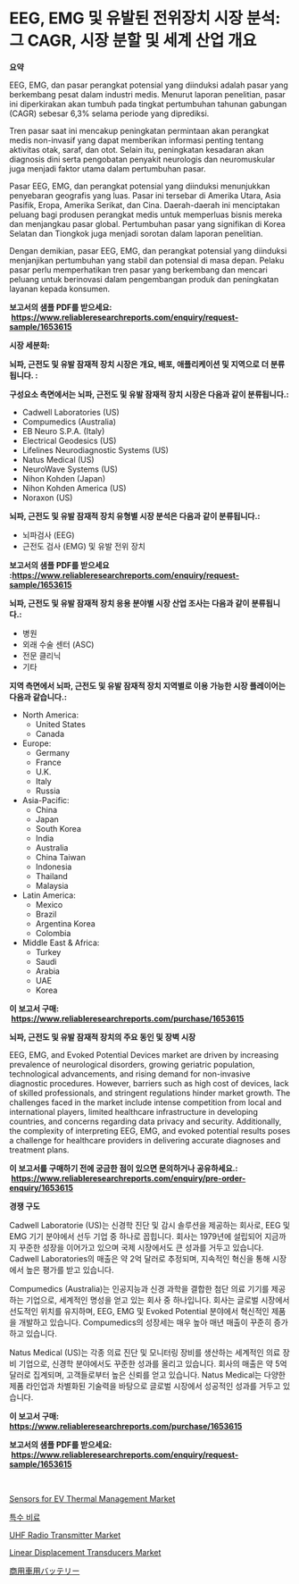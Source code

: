 <p><h1>EEG, EMG 및 유발된 전위장치 시장 분석: 그 CAGR, 시장 분할 및 세계 산업 개요</h1></p><p><strong>요약</strong></p>
<p><p>EEG, EMG, dan pasar perangkat potensial yang diinduksi adalah pasar yang berkembang pesat dalam industri medis. Menurut laporan penelitian, pasar ini diperkirakan akan tumbuh pada tingkat pertumbuhan tahunan gabungan (CAGR) sebesar 6,3% selama periode yang diprediksi.  </p><p>Tren pasar saat ini mencakup peningkatan permintaan akan perangkat medis non-invasif yang dapat memberikan informasi penting tentang aktivitas otak, saraf, dan otot. Selain itu, peningkatan kesadaran akan diagnosis dini serta pengobatan penyakit neurologis dan neuromuskular juga menjadi faktor utama dalam pertumbuhan pasar.</p><p>Pasar EEG, EMG, dan perangkat potensial yang diinduksi menunjukkan penyebaran geografis yang luas. Pasar ini tersebar di Amerika Utara, Asia Pasifik, Eropa, Amerika Serikat, dan Cina. Daerah-daerah ini menciptakan peluang bagi produsen perangkat medis untuk memperluas bisnis mereka dan menjangkau pasar global. Pertumbuhan pasar yang signifikan di Korea Selatan dan Tiongkok juga menjadi sorotan dalam laporan penelitian.</p><p>Dengan demikian, pasar EEG, EMG, dan perangkat potensial yang diinduksi menjanjikan pertumbuhan yang stabil dan potensial di masa depan. Pelaku pasar perlu memperhatikan tren pasar yang berkembang dan mencari peluang untuk berinovasi dalam pengembangan produk dan peningkatan layanan kepada konsumen. </p></p>
<p><strong>보고서의 샘플 PDF를 받으세요: &nbsp;<a href="https://www.reliableresearchreports.com/enquiry/request-sample/1653615">https://www.reliableresearchreports.com/enquiry/request-sample/1653615</a></strong></p>
<p><strong>시장 세분화:</strong></p>
<p><strong> 뇌파, 근전도 및 유발 잠재적 장치 시장은 개요, 배포, 애플리케이션 및 지역으로 더 분류됩니다. :</strong></p>
<p><strong>구성요소 측면에서는 뇌파, 근전도 및 유발 잠재적 장치 시장은 다음과 같이 분류됩니다.:</strong></p>
<p><ul><li>Cadwell Laboratories (US)</li><li>Compumedics (Australia)</li><li>EB Neuro S.P.A. (Italy)</li><li>Electrical Geodesics (US)</li><li>Lifelines Neurodiagnostic Systems (US)</li><li>Natus Medical (US)</li><li>NeuroWave Systems (US)</li><li>Nihon Kohden (Japan)</li><li>Nihon Kohden America (US)</li><li>Noraxon (US)</li></ul></p>
<p><strong> 뇌파, 근전도 및 유발 잠재적 장치 유형별 시장 분석은 다음과 같이 분류됩니다.:</strong></p>
<p><ul><li>뇌파검사 (EEG)</li><li>근전도 검사 (EMG) 및 유발 전위 장치</li></ul></p>
<p><strong>보고서의 샘플 PDF를 받으세요 :<a href="https://www.reliableresearchreports.com/enquiry/request-sample/1653615">https://www.reliableresearchreports.com/enquiry/request-sample/1653615</a></strong></p>
<p><strong> 뇌파, 근전도 및 유발 잠재적 장치 응용 분야별 시장 산업 조사는 다음과 같이 분류됩니다.:</strong></p>
<p><ul><li>병원</li><li>외래 수술 센터 (ASC)</li><li>전문 클리닉</li><li>기타</li></ul></p>
<p><strong>지역 측면에서 뇌파, 근전도 및 유발 잠재적 장치 지역별로 이용 가능한 시장 플레이어는 다음과 같습니다.:</strong></p>
<p><ul>
    <li>
        North America:
        <ul>
            <li>United States</li>
            <li>Canada</li>
        </ul>
    </li>
    <li>
        Europe:
        <ul>
            <li>Germany</li>
            <li>France</li>
            <li>U.K.</li>
            <li>Italy</li>
            <li>Russia</li>
        </ul>
    </li>
    <li>
        Asia-Pacific:
        <ul>
            <li>China</li>
            <li>Japan</li>
            <li>South Korea</li>
            <li>India</li>
            <li>Australia</li>
            <li>China Taiwan</li>
            <li>Indonesia</li>
            <li>Thailand</li>
            <li>Malaysia</li>
        </ul>
    </li>
    <li>
        Latin America:
        <ul>
            <li>Mexico</li>
            <li>Brazil</li>
            <li>Argentina Korea</li>
            <li>Colombia</li>
        </ul>
    </li>
    <li>
        Middle East & Africa:
        <ul>
            <li>Turkey</li>
            <li>Saudi</li>
            <li>Arabia</li>
            <li>UAE</li>
            <li>Korea</li>
        </ul>
    </li>
    </ul></p>
<p><strong>이 보고서 구매: &nbsp;<a href="https://www.reliableresearchreports.com/purchase/1653615">https://www.reliableresearchreports.com/purchase/1653615</a></strong></p>
<p><strong>뇌파, 근전도 및 유발 잠재적 장치의 주요 동인 및 장벽 시장</strong></p>
<p><p>EEG, EMG, and Evoked Potential Devices market are driven by increasing prevalence of neurological disorders, growing geriatric population, technological advancements, and rising demand for non-invasive diagnostic procedures. However, barriers such as high cost of devices, lack of skilled professionals, and stringent regulations hinder market growth. The challenges faced in the market include intense competition from local and international players, limited healthcare infrastructure in developing countries, and concerns regarding data privacy and security. Additionally, the complexity of interpreting EEG, EMG, and evoked potential results poses a challenge for healthcare providers in delivering accurate diagnoses and treatment plans.</p></p>
<p><strong>이 보고서를 구매하기 전에 궁금한 점이 있으면 문의하거나 공유하세요.: &nbsp;<a href="https://www.reliableresearchreports.com/enquiry/pre-order-enquiry/1653615">https://www.reliableresearchreports.com/enquiry/pre-order-enquiry/1653615</a></strong></p>
<p><strong>경쟁 구도</strong></p>
<p><p>Cadwell Laboratorie (US)는 신경학 진단 및 감시 솔루션을 제공하는 회사로, EEG 및 EMG 기기 분야에서 선두 기업 중 하나로 꼽힙니다. 회사는 1979년에 설립되어 지금까지 꾸준한 성장을 이어가고 있으며 국제 시장에서도 큰 성과를 거두고 있습니다. Cadwell Laboratories의 매출은 약 2억 달러로 추정되며, 지속적인 혁신을 통해 시장에서 높은 평가를 받고 있습니다.</p><p>Compumedics (Australia)는 인공지능과 신경 과학을 결합한 첨단 의료 기기를 제공하는 기업으로, 세계적인 명성을 얻고 있는 회사 중 하나입니다. 회사는 글로벌 시장에서 선도적인 위치를 유지하며, EEG, EMG 및 Evoked Potential 분야에서 혁신적인 제품을 개발하고 있습니다. Compumedics의 성장세는 매우 높아 매년 매출이 꾸준히 증가하고 있습니다.</p><p>Natus Medical (US)는 각종 의료 진단 및 모니터링 장비를 생산하는 세계적인 의료 장비 기업으로, 신경학 분야에서도 꾸준한 성과를 올리고 있습니다. 회사의 매출은 약 5억 달러로 집계되며, 고객들로부터 높은 신뢰를 얻고 있습니다. Natus Medical는 다양한 제품 라인업과 차별화된 기술력을 바탕으로 글로벌 시장에서 성공적인 성과를 거두고 있습니다.</p></p>
<p><strong>이 보고서 구매: &nbsp; <a href="https://www.reliableresearchreports.com/purchase/1653615">https://www.reliableresearchreports.com/purchase/1653615</a></strong></p>
<p><strong>보고서의 샘플 PDF를 받으세요: &nbsp;<a href="https://www.reliableresearchreports.com/enquiry/request-sample/1653615">https://www.reliableresearchreports.com/enquiry/request-sample/1653615</a></strong><strong></strong></p>
<p>&nbsp;</p>
<p><p><a href="https://medium.com/@candicecromwelld63/sensors-for-ev-thermal-management-market-exploring-market-share-market-trends-and-future-growth-a1f988123e6a">Sensors for EV Thermal Management Market</a></p><p><a href="https://github.com/trmesnao7959541/Market-Research-Report-List-1/blob/main/611172710935.md">특수 비료</a></p><p><a href="https://medium.com/@marceivas98567/uhf-radio-transmitter-market-outlook-industry-overview-and-forecast-2024-to-2031-42efe6bd0b3d">UHF Radio Transmitter Market</a></p><p><a href="https://github.com/PeterParrish5/Market-Research-Report-List-4/blob/main/linear-displacement-transducers-market.md">Linear Displacement Transducers Market</a></p><p><a href="https://github.com/xnljig2898992/Market-Research-Report-List-1/blob/main/937766911786.md">商用車用バッテリー</a></p></p>